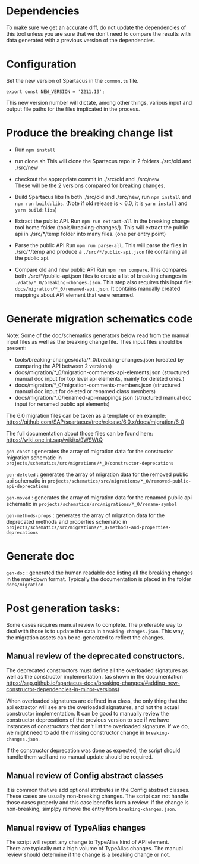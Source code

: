 # Dependencies

To make sure we get an accurate diff, do not update the dependencies of this tool unless you are sure that we don't need to compare the results with data generated with a previous version of the dependencies.

# Configuration

Set the new version of Spartacus in the `common.ts` file.

```
export const NEW_VERSION = '2211.19';
```

This new version number will dictate, among other things, various input and output file paths for the files implicated in the process.

# Produce the breaking change list

- Run `npm install`

- run clone.sh
This will clone the Spartacus repo in 2 folders ./src/old and ./src/new

- checkout the appropriate commit in ./src/old and ./src/new  
These will be the 2 versions compared for breaking changes.

- Build Spartacus libs
In both ./src/old and ./src/new, run `npm install` and `npm run build:libs`. 
(Note if old release is < 6.0, it is `yarn install` and `yarn build:libs`)


- Extract the public API.
Run `npm run extract-all` in the breaking change tool home folder (tools/breaking-changes/).  This will extract the public api in ./src/*/temp folder into many files. (one per entry point)

- Parse the public API
Run `npm run parse-all`.  This will parse the files in ./src/*/temp and produce a `./src/*/public-api.json` file containing all the public api.

- Compare old and new public API
Run `npm run compare`.  This compares both ./src/*/public-api.json files to create a list of breaking changes in `./data/*_0/breaking-changes.json`.  This step also requires this input file: `docs/migration/*_0/renamed-api.json`.  It contains manually created mappings about API element that were renamed.



# Generate migration schematics code

Note: Some of the doc/schematics generators below read from the manual input files as well as the breaking change file.
Thes input files should be present:
- tools/breaking-changes/data/*_0/breaking-changes.json   (created by comparing the API between 2 versions)
- docs/migration/*_0/migration-comments-api-elements.json (structured manual doc input for top level api elements, mainly for deleted ones.)
- docs/migration/*_0/migration-comments-members.json      (structured manual doc input for deleted or renamed class members)
- docs/migration/*_0/renamed-api-mappings.json            (structured manual doc input for renamed public api elements)

The 6.0 migration files can be taken as a template or en example: https://github.com/SAP/spartacus/tree/release/6.0.x/docs/migration/6_0

The full documentation about those files can be found here: https://wiki.one.int.sap/wiki/x/9WSWtQ

`gen-const` : generates the array of migration data for the constructor migration schematic in `projects/schematics/src/migrations/*_0/constructor-deprecations`


`gen-deleted` : generates the array of migration data for the removed public api schematic in `projects/schematics/src/migrations/*_0/removed-public-api-deprecations`


`gen-moved` : generates the array of migration data for the renamed public api schematic in `projects/schematics/src/migrations/*_0/rename-symbol`


`gen-methods-props` : generates the array of migration data for the deprecated methods and properties schematic in `projects/schematics/src/migrations/*_0/methods-and-properties-deprecations`

# Generate doc
`gen-doc` : generated the human readable doc listing all the breaking changes in the markdown format.
Typically the documentation is placed in the folder `docs/migration`


# Post generation tasks:

Some cases requires manual review to complete.  The preferable way to deal with those is to update the data in `breaking-changes.json`.  This way, the migration assets can be re-generated to reflect the changes.

## Manual review of the deprecated constructors.

The deprecated constructors must define all the overloaded signatures as well as the constructor implementation. (as shown in the documentation https://sap.github.io/spartacus-docs/breaking-changes/#adding-new-constructor-dependencies-in-minor-versions)

When overloaded signatures are defined in a class, the only thing that the api extractor will see are the overloaded signatures, and not the actual constructor implementation. It can be good to manually review the constructor deprecations of the previous version to see if we have instances of constructors that don't list the overloaded signature.  If we do, we might need to add the missing constructor change in `breaking-changes.json`.

If the constructor deprecation was done as expected, the script should handle them well and no manual update should be required.

## Manual review of Config abstract classes

It is common that we add optional attributes in the Config abstract classes.  These cases are usually non-breaking changes.  The script can not handle those cases properly and this case benefits form a review.  If the change is non-breaking, simplpy remove the entry from `breaking-changes.json`.

## Manual review of TypeAlias changes

The script will report any change to TypeAlias kind of API element.  
There are typically not a high volume of TypeAlias changes.
The manual review should determine if the change is a breaking change or not.
